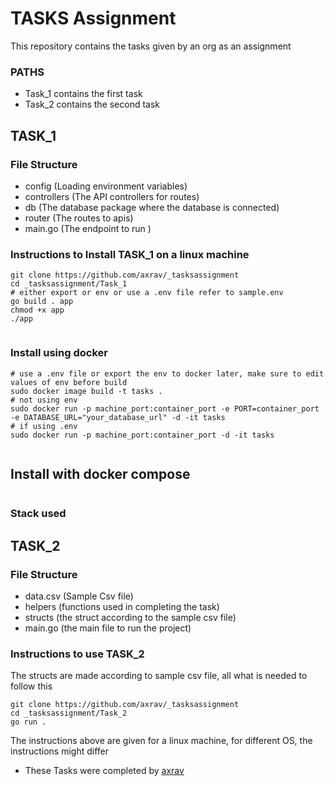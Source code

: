 # TASKS Assignment
This repository contains the tasks given by an org as an assignment


### PATHS
- Task_1 contains the first task 
- Task_2 contains the second task  


## TASK_1

### File Structure
- config (Loading environment variables)
- controllers (The API controllers for routes)
- db (The database package where the database is connected)
- router (The routes to apis)
- main.go (The endpoint to run )


### Instructions to Install TASK_1 on a linux machine
``` console
git clone https://github.com/axrav/_tasksassignment
cd _tasksassignment/Task_1
# either export or env or use a .env file refer to sample.env
go build . app
chmod +x app
./app


```

### Install using docker
```console
# use a .env file or export the env to docker later, make sure to edit values of env before build
sudo docker image build -t tasks .
# not using env
sudo docker run -p machine_port:container_port -e PORT=container_port -e DATABASE_URL="your_database_url" -d -it tasks  
# if using .env 
sudo docker run -p machine_port:container_port -d -it tasks


```

## Install with docker compose
```console
```

### Stack used




## TASK_2

### File Structure
- data.csv (Sample Csv file)
- helpers (functions used in completing the task)
- structs (the struct according to the sample csv file)
- main.go (the main file to run the project)

### Instructions to use TASK_2
The structs are made according to sample csv file, all what is needed to follow this

``` console_
git clone https://github.com/axrav/_tasksassignment
cd _tasksassignment/Task_2
go run .
```



The instructions above are given for a linux machine, for different OS, the instructions might differ

- These Tasks were completed by [axrav](https://github.com/axrav)

